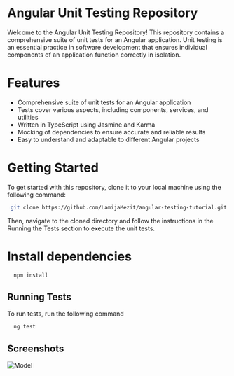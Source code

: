 # Angular Unit Testing Repository

Welcome to the Angular Unit Testing Repository! This repository contains a comprehensive suite of unit tests for an Angular application. Unit testing is an essential practice in software development that ensures individual components of an application function correctly in isolation.


 # Features
- Comprehensive suite of unit tests for an Angular application
- Tests cover various aspects, including components, services, and utilities
- Written in TypeScript using Jasmine and Karma
- Mocking of dependencies to ensure accurate and reliable results
- Easy to understand and adaptable to different Angular projects


 # Getting Started
To get started with this repository, clone it to your local machine using the following command:
 ```bash
  git clone https://github.com/LamijaMezit/angular-testing-tutorial.git
```
Then, navigate to the cloned directory and follow the instructions in the Running the Tests section to execute the unit tests.

# Install dependencies 

```bash
  npm install
```

## Running Tests

To run tests, run the following command

```bash
  ng test
```

## Screenshots

![Model](https://raw.github.com/LamijaMezit/angular-testing-tutorial/main/angular_app/code_coverage.png)
